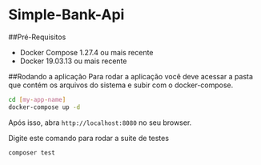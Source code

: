 # Simple-Bank-Api
##Pré-Requisitos
- Docker Compose 1.27.4 ou mais recente
- Docker 19.03.13 ou mais recente

##Rodando a aplicação
Para rodar a aplicação você deve acessar a pasta que contém os arquivos do sistema e subir com o docker-compose.
```bash
cd [my-app-name]
docker-compose up -d
```

Após isso, abra `http://localhost:8080` no seu browser.

Digite este comando para rodar a suite de testes 

```bash
composer test
```
